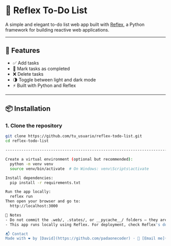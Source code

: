 # 📝 Reflex To-Do List

A simple and elegant to-do list web app built with [Reflex](https://reflex.dev), a Python framework for building reactive web applications.

---

## 🚀 Features

- ✅ Add tasks  
- 🔄 Mark tasks as completed  
- ❌ Delete tasks  
- 🌗 Toggle between light and dark mode  
- ⚡ Built with Python and Reflex

---

## 📦 Installation

### 1. Clone the repository

```bash
git clone https://github.com/tu_usuario/reflex-todo-list.git
cd reflex-todo-list

---------------------------------------------------------------------------

Create a virtual environment (optional but recommended):
  python -m venv venv
  source venv/bin/activate  # On Windows: venv\Scripts\activate

Install dependencies:
  pip install -r requirements.txt

Run the app locally:
  reflex run
Then open your browser and go to:
  http://localhost:3000

🛑 Notes
- Do not commit the .web/, .states/, or __pycache__/ folders — they are auto-generated.
- This app runs locally using Reflex. For deployment, check Reflex's documentation on hosting.

📬 Contact
Made with ❤️ by [David](https://github.com/padaonecoder) · 📧 [Email me](mailto:padaonecoder@gmail.com)

